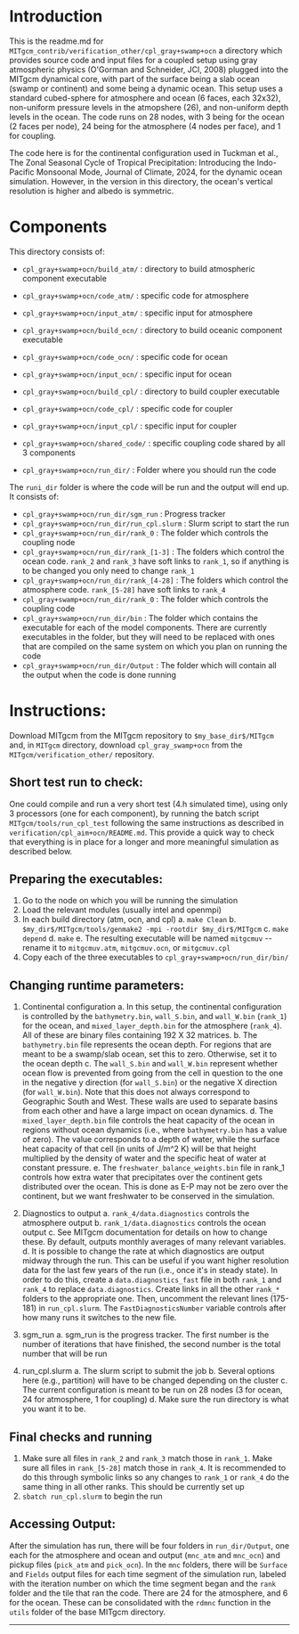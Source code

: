 # Introduction

This is the readme.md for `MITgcm_contrib/verification_other/cpl_gray+swamp+ocn` a directory which provides source code and input files for a coupled setup using gray atmospheric physics (O'Gorman and Schneider, JCl, 2008)
plugged into the MITgcm dynamical core, with part of the surface being a slab ocean (swamp or continent) and some being a dynamic ocean. This setup uses a standard cubed-sphere for atmosphere and ocean (6 faces, each 32x32), non-uniform pressure levels in the atmopshere (26), and non-uniform depth levels in the ocean. The code runs on 28 nodes, with 3 being for the ocean (2 faces per node), 24 being for the atmosphere (4 nodes per face), and 1 for coupling.

The code here is for the continental configuration used in Tuckman et al., The Zonal Seasonal Cycle of Tropical Precipitation: Introducing the Indo-Pacific Monsoonal Mode, Journal of Climate, 2024, for the dynamic ocean simulation. However, in the version in this directory, the ocean's vertical resolution is higher and albedo is symmetric.

# Components

This directory consists of:

* `cpl_gray+swamp+ocn/build_atm/`   : directory to build atmospheric component executable
* `cpl_gray+swamp+ocn/code_atm/`    : specific code for atmosphere
* `cpl_gray+swamp+ocn/input_atm/`   : specific input for atmosphere

* `cpl_gray+swamp+ocn/build_ocn/`   : directory to build oceanic component executable
* `cpl_gray+swamp+ocn/code_ocn/`    : specific code for ocean
* `cpl_gray+swamp+ocn/input_ocn/`   : specific input for ocean

* `cpl_gray+swamp+ocn/build_cpl/`   : directory to build coupler executable
* `cpl_gray+swamp+ocn/code_cpl/`    : specific code for coupler
* `cpl_gray+swamp+ocn/input_cpl/`   : specific input for coupler
* `cpl_gray+swamp+ocn/shared_code/` : specific coupling code shared by all 3 components

* `cpl_gray+swamp+ocn/run_dir/`  : Folder where you should run the code

The `runi_dir` folder is where the code will be run and the output will end up. It consists of:

* `cpl_gray+swamp+ocn/run_dir/sgm_run` : Progress tracker
* `cpl_gray+swamp+ocn/run_dir/run_cpl.slurm` : Slurm script to start the run
* `cpl_gray+swamp+ocn/run_dir/rank_0` : The folder which controls the coupling node
* `cpl_gray+swamp+ocn/run_dir/rank_[1-3]` : The folders which control the ocean code. `rank_2` and `rank_3` have soft links to `rank_1`, so if anything is to be changed you only need to change `rank_1`
* `cpl_gray+swamp+ocn/run_dir/rank_[4-28]` : The folders which control the atmosphere code. `rank_[5-28]` have soft links to `rank_4`
* `cpl_gray+swamp+ocn/run_dir/rank_0` : The folder which controls the coupling code
* `cpl_gray+swamp+ocn/run_dir/bin` : The folder which contains the executable for each of the model components. There are currently executables in the folder, but they will need to be replaced with ones that are compiled on the same system on which you plan on running the code
* `cpl_gray+swamp+ocn/run_dir/Output` : The folder which will contain all the output when the code is done running

# Instructions:

Download MITgcm from the MITgcm repository to `$my_base_dir$/MITgcm` and, in `MITgcm` directory,
download `cpl_gray_swamp+ocn` from the `MITgcm/verification_other/` repository.

## Short test run to check:
One could compile and run a very short test (4.h simulated time), using only 3 processors
(one for each component), by running the batch script `MITgcm/tools/run_cpl_test`
following the same instructions as described in `verification/cpl_aim+ocn/README.md`.
This provide a quick way to check that everything is in place for a longer and more meaningful
simulation as described below.

## Preparing the executables:
1. Go to the node on which you will be running the simulation
2. Load the relevant modules (usually intel and openmpi)
3. In each build directory (atm, ocn, and cpl)
	a. `make Clean`
	b. `$my_dir$/MITgcm/tools/genmake2 -mpi -rootdir $my_dir$/MITgcm`
	c. `make depend`
	d. `make`
	e. The resulting executable will be named `mitgcmuv` -- rename it to `mitgcmuv.atm`, `mitgcmuv.ocn`, or `mitgcmuv.cpl`
4. Copy each of the three executables to `cpl_gray+swamp+ocn/run_dir/bin/`

## Changing runtime parameters:

1. Continental configuration
	a. In this setup, the continental configuration is controlled by the `bathymetry.bin`, `wall_S.bin`, and `wall_W.bin` (`rank_1`) for the ocean, and `mixed_layer_depth.bin` for the atmosphere (`rank_4`). All of these are binary files containing 192 X 32 matrices.
	b. The `bathymetry.bin` file represents the ocean depth. For regions that are meant to be a swamp/slab ocean, set this to zero. Otherwise, set it to the ocean depth
	c. The `wall_S.bin` and `wall_W.bin` represent whether ocean flow is prevented from going from the cell in question to the one in the negative y direction (for `wall_S.bin`) or the negative X direction (for `wall_W.bin`). Note that this does not always correspond to Geographic South and West. These walls are used to separate basins from each other and have a large impact on ocean dynamics.
	d. The `mixed_layer_depth.bin` file controls the heat capacity of the ocean in regions without ocean dynamics (i.e., where `bathymetry.bin` has a value of zero). The value corresponds to a depth of water, while the surface heat capacity of that cell (in units of J/m^2 K) will be that height multiplied by the density of water and the specific heat of water at constant pressure.
	e. The `freshwater_balance_weights.bin` file in rank_1 controls how extra water that precipitates over the continent gets distributed over the ocean. This is done as E-P may not be zero over the continent, but we want freshwater to be conserved in the simulation.

2. Diagnostics to output
	a. `rank_4/data.diagnostics` controls the atmosphere output
	b. `rank_1/data.diagnostics` controls the ocean output
	c. See MITgcm documentation for details on how to change these. By default, outputs monthly averages of many relevant variables.
	d. It is possible to change the rate at which diagnostics are output midway through the run. This can be useful if you want higher resolution data for the last few years of the run (i.e., once it's in steady state). In order to do this, create a `data.diagnostics_fast` file in both `rank_1` and `rank_4` to replace `data.diagnostics`. Create links in all the other `rank_*` folders to the appropriate one. Then, uncomment the relevant lines (175-181) in `run_cpl.slurm`. The `FastDiagnosticsNumber` variable controls after how many runs it switches to the new file.

3. sgm_run
	a. sgm_run is the progress tracker. The first number is the number of iterations that have finished, the second number is the total number that will be run

4. run_cpl.slurm
	a. The slurm script to submit the job
	b. Several options here (e.g., partition) will have to be changed depending on the cluster
	c. The current configuration is meant to be run on 28 nodes (3 for ocean, 24 for atmosphere, 1 for coupling)
	d. Make sure the run directory is what you want it to be.

## Final checks and running
1. Make sure all files in `rank_2` and `rank_3` match those in `rank_1`. Make sure all files in `rank_[5-28]` match those in `rank_4`. It is recommended to do this through symbolic links so any changes to `rank_1` or `rank_4` do the same thing in all other ranks. This should be currently set up
2. `sbatch run_cpl.slurm` to begin the run

## Accessing Output:

After the simulation has run, there will be four folders in `run_dir/Output`, one each for the atmosphere and ocean and output (`mnc_atm` and `mnc_ocn`) and pickup files (`pick_atm` and `pick_ocn`). In the `mnc` folders, there will be `Surface` and `Fields` output files for each time segment of the simulation run, labeled with the iteration number on which the time segment began and the `rank` folder and the tile that ran the code. There are 24 for the atmosphere, and 6 for the ocean. These can be consolidated with the `rdmnc` function in the `utils` folder of the base MITgcm directory.

--------------

